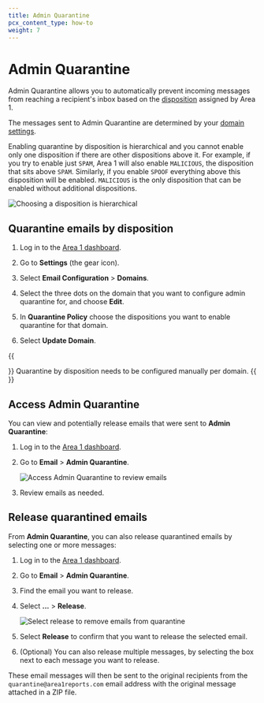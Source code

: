 ```yaml
---
title: Admin Quarantine
pcx_content_type: how-to
weight: 7
---
```


# Admin Quarantine

Admin Quarantine allows you to automatically prevent incoming messages from reaching a recipient's inbox based on the [disposition](/email-security/reference/dispositions-and-attributes/) assigned by Area 1.

The messages sent to Admin Quarantine are determined by your [domain settings](/email-security/email-configuration/domains-and-routing/domains/).

Enabling quarantine by disposition is hierarchical and you cannot enable only one disposition if there are other dispositions above it. For example, if you try to enable just `SPAM`, Area 1 will also enable `MALICIOUS`, the disposition that sits above `SPAM`. Similarly, if you enable `SPOOF` everything above this disposition will be enabled. `MALICIOUS` is the only disposition that can be enabled without additional dispositions.
    
![Choosing a disposition is hierarchical](/images/email-security/admin-quarantine/quarantine-by-disposition.png)

## Quarantine emails by disposition

1. Log in to the [Area 1 dashboard](https://horizon.area1security.com/).

2. Go to **Settings** (the gear icon).

3. Select **Email Configuration** > **Domains**.

4. Select the three dots on the domain that you want to configure admin quarantine for, and choose **Edit**.

5. In **Quarantine Policy** choose the dispositions you want to enable quarantine for that domain.


6. Select **Update Domain**.

{{<Aside type="note" header="Note">}}
Quarantine by disposition needs to be configured manually per domain.
{{</Aside>}}

## Access Admin Quarantine

You can view and potentially release emails that were sent to **Admin Quarantine**: 

1. Log in to the [Area 1 dashboard](https://horizon.area1security.com/).

2. Go to **Email** > **Admin Quarantine**.

    ![Access Admin Quarantine to review emails](/images/email-security/admin-quarantine/access-quarantine.png)

3. Review emails as needed.

## Release quarantined emails

From **Admin Quarantine**, you can also release quarantined emails by selecting one or more messages:

1. Log in to the [Area 1 dashboard](https://horizon.area1security.com/).

2. Go to **Email** > **Admin Quarantine**.

3. Find the email you want to release.

4. Select **...** > **Release**.

    ![Select release to remove emails from quarantine](/images/email-security/admin-quarantine/release-emails.png)

5. Select **Release** to confirm that you want to release the selected email.

6. (Optional) You can also release multiple messages, by selecting the box next to each message you want to release.

These email messages will then be sent to the original recipients from the `quarantine@area1reports.com` email address with the original message attached in a ZIP file.